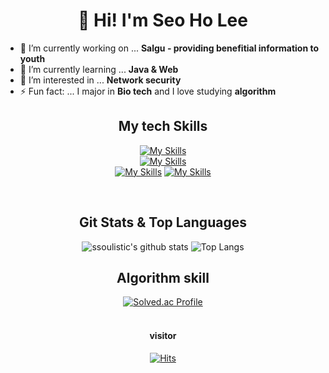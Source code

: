 <h1 align="center">🐾 Hi! I'm Seo Ho Lee</h1>

<p align="center">


- 🔭 I’m currently working on ... **Salgu - providing benefitial information to youth**
- 🌱 I’m currently learning ... **Java & Web**
- 🤔 I’m interested in  ... **Network security**
- ⚡ Fun fact: ... I major in **Bio tech** and I love studying **algorithm**
 </p>

<div align="center">

## My tech Skills
[![My Skills](https://skillicons.dev/icons?i=js,html,css,react,bootstrap)](https://skillicons.dev)
<br>
[![My Skills](https://skillicons.dev/icons?i=python,flask,java,cs,cpp)](https://skillicons.dev)
<br>
[![My Skills](https://skillicons.dev/icons?i=linux,aws)](https://skillicons.dev)
[![My Skills](https://skillicons.dev/icons?i=vscode,github,notion)](https://skillicons.dev)

<br>

## Git Stats & Top Languages
![ssoulistic's github stats](https://github-readme-stats.vercel.app/api?username=ssoulistic&show_icons=true&theme=algolia)
![Top Langs](https://github-readme-stats.vercel.app/api/top-langs/?username=ssoulistic&layout=compact&hide_border=true&theme=algolia)
<br>
## Algorithm skill
[![Solved.ac Profile](http://mazassumnida.wtf/api/v2/generate_badge?boj=ssoulistic)](https://solved.ac/ssoulistic/)
<br>
<br>
#### visitor
[![Hits](https://hits.seeyoufarm.com/api/count/incr/badge.svg?url=https%3A%2F%2Fgithub.com%2Fssoulistic%2Fhit-counter&count_bg=%23E53B3B&title_bg=%23555555&icon=clyp.svg&icon_color=%23FFE900&title=hello+visitors&edge_flat=false)](https://hits.seeyoufarm.com)
</div>  

<!--
**ssoulistic/ssoulistic** is a ✨ _special_ ✨ repository because its `README.md` (this file) appears on your GitHub profile.

Here are some ideas to get you started:
🐾
- 🔭 I’m currently working on ...
- 🌱 I’m currently learning ...
- 👯 I’m looking to collaborate on ...
- 🤔 I’m looking for help with ...
- 💬 Ask me about ...
- 📫 How to reach me: ...
- 😄 Pronouns: ...
- ⚡ Fun fact: ...
-->
